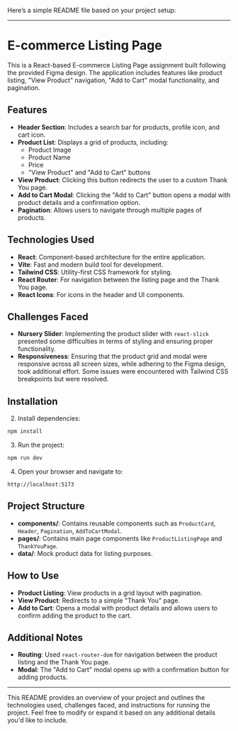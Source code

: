 Here’s a simple README file based on your project setup:

---

# E-commerce Listing Page

This is a React-based E-commerce Listing Page assignment built following the provided Figma design. The application includes features like product listing, "View Product" navigation, "Add to Cart" modal functionality, and pagination.

## Features

- **Header Section**: Includes a search bar for products, profile icon, and cart icon.
- **Product List**: Displays a grid of products, including:
  - Product Image
  - Product Name
  - Price
  - "View Product" and "Add to Cart" buttons
- **View Product**: Clicking this button redirects the user to a custom Thank You page.
- **Add to Cart Modal**: Clicking the "Add to Cart" button opens a modal with product details and a confirmation option.
- **Pagination**: Allows users to navigate through multiple pages of products.
  
## Technologies Used

- **React**: Component-based architecture for the entire application.
- **Vite**: Fast and modern build tool for development.
- **Tailwind CSS**: Utility-first CSS framework for styling.
- **React Router**: For navigation between the listing page and the Thank You page.
- **React Icons**: For icons in the header and UI components.

## Challenges Faced

- **Nursery Slider**: Implementing the product slider with `react-slick` presented some difficulties in terms of styling and ensuring proper functionality.
- **Responsiveness**: Ensuring that the product grid and modal were responsive across all screen sizes, while adhering to the Figma design, took additional effort. Some issues were encountered with Tailwind CSS breakpoints but were resolved.

## Installation

2. Install dependencies:

```bash
npm install
```

3. Run the project:

```bash
npm run dev
```

4. Open your browser and navigate to:

```
http://localhost:5173
```

## Project Structure

- **components/**: Contains reusable components such as `ProductCard`, `Header`, `Pagination`, `AddToCartModal`.
- **pages/**: Contains main page components like `ProductListingPage` and `ThankYouPage`.
- **data/**: Mock product data for listing purposes.
  
## How to Use

- **Product Listing**: View products in a grid layout with pagination.
- **View Product**: Redirects to a simple "Thank You" page.
- **Add to Cart**: Opens a modal with product details and allows users to confirm adding the product to the cart.

## Additional Notes

- **Routing**: Used `react-router-dom` for navigation between the product listing and the Thank You page.
- **Modal**: The "Add to Cart" modal opens up with a confirmation button for adding products.

---

This README provides an overview of your project and outlines the technologies used, challenges faced, and instructions for running the project. Feel free to modify or expand it based on any additional details you'd like to include.
